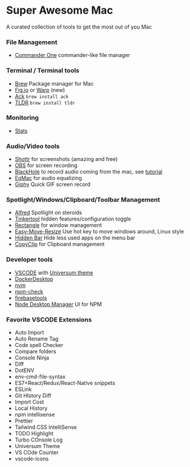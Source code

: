 # Super Awesome Mac

A curated collection of tools to get the most out of you Mac

### File Management
- [Commander One](https://apps.apple.com/nl/app/commander-one-file-manager/id1035236694?mt=12) commander-like file manager

### Terminal / Terminal tools
- [Brew](https://brew.sh/) Package manager for Mac
- [Fig.io](https://fig.io/) or [Warp](https://warp.dev/) (new)
- [Ack](https://beyondgrep.com/) `brew install ack`
- [TLDR](https://tldr.sh/) `brew install tldr`

### Monitoring
- [Stats](https://github.com/exelban/stats)

### Audio/Video tools
- [Shottr](https://shottr.cc/) for screenshots (amazing and free)
- [OBS](https://obsproject.com/download) for screen recording
- [BlackHole](https://existential.audio/blackhole/) to record audio coming from the mac, see [tutorial](https://www.youtube.com/watch?v=n-ECXna1hiY)
- [EqMac](https://eqmac.app/) for audio equalizing
- [Giphy](https://apps.apple.com/us/app/giphy-capture-the-gif-maker/id668208984?mt=12) Quick GIF screen record

### Spotlight/Windows/Clipboard/Toolbar Management
- [Alfred](https://www.alfredapp.com/) Spotlight on steroids
- [Tinkertool](https://www.bresink.com/osx/TinkerTool.html) hidden features/configuration toggle
- [Rectangle](https://rectangleapp.com/) for window management
- [Easy-Move-Resize](https://github.com/dmarcotte/easy-move-resize) Use hot key to move windows around, Linux style
- [Hidden Bar](https://apps.apple.com/us/app/hidden-bar/id1452453066?mt=12) Hide less used apps on the menu bar
- [CopyClip](https://apps.apple.com/nl/app/copyclip-clipboard-history/id595191960?mt=12) for Clipboard management

### Developer tools
- [VSCODE](https://code.visualstudio.com/download) with [Universum theme](https://vscodethemes.com/e/dbeff.universum/universum?language=javascript)
- [DockerDesktop](https://www.docker.com/products/docker-desktop/)
- [nvm](https://github.com/nvm-sh/nvm#install--update-script)
- [npm-check](https://www.npmjs.com/package/npm-check)
- [firebasetools](https://firebase.google.com/docs/cli#install-cli-mac-linux)
- [Node Desktop Manager](https://720kb.github.io/ndm/) UI for NPM

### Favorite VSCODE Extensions
- Auto Import
- Auto Rename Tag
- Code spell Checker
- Compare folders
- Console Ninja
- Diff
- DotENV
- env-cmd-file-syntax
- ES7+React/Redux/React-Native snippets
- ESLink
- Git HIstory Diff
- Import Cost
- Local History
- npm intellisense
- Prettier
- Tailwind CSS IntelliSense
- TODO Highlight
- Turbo COnsole Log
- Universum Theme
- VS COde Counter
- vscode-icons
